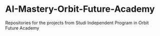 # AI-Mastery-Orbit-Future-Academy
Repositories for the projects from Studi Independent Program in Orbit Future Academy
